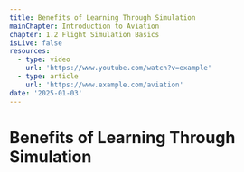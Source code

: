 ```yaml
---
title: Benefits of Learning Through Simulation
mainChapter: Introduction to Aviation
chapter: 1.2 Flight Simulation Basics
isLive: false
resources:
  - type: video
    url: 'https://www.youtube.com/watch?v=example'
  - type: article
    url: 'https://www.example.com/aviation'
date: '2025-01-03'
---
```


# Benefits of Learning Through Simulation
